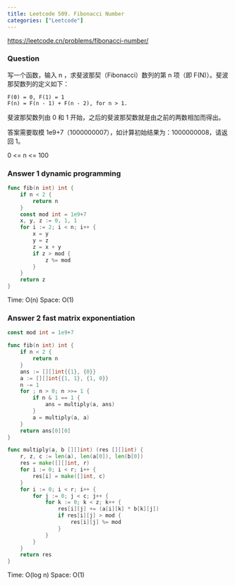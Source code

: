 ```yaml
---
title: Leetcode 509. Fibonacci Number
categories: ["Leetcode"]
---
```


<https://leetcode.cn/problems/fibonacci-number/>

### Question

写一个函数，输入 n ，求斐波那契（Fibonacci）数列的第 n 项（即 F(N)）。斐波那契数列的定义如下：

```
F(0) = 0, F(1) = 1
F(n) = F(n - 1) + F(n - 2), for n > 1.
```

斐波那契数列由 0 和 1 开始，之后的斐波那契数就是由之前的两数相加而得出。

答案需要取模 1e9+7（1000000007），如计算初始结果为：1000000008，请返回 1。

0 <= n <= 100

### Answer 1 dynamic programming

```go
func fib(n int) int {
    if n < 2 {
        return n
    }
    const mod int = 1e9+7
    x, y, z := 0, 1, 1
    for i := 2; i < n; i++ {
        x = y
        y = z
        z = x + y
        if z > mod {
            z %= mod
        }
    }
    return z
}
```

Time:  O(n)
Space: O(1)

### Answer 2 fast matrix exponentiation

```go
const mod int = 1e9+7

func fib(n int) int {
    if n < 2 {
        return n
    }
    ans := [][]int{{1}, {0}}
    a := [][]int{{1, 1}, {1, 0}}
    n -= 1
    for ; n > 0; n >>= 1 {
        if n & 1 == 1 {
            ans = multiply(a, ans)
        }
        a = multiply(a, a)
    }
    return ans[0][0]
}

func multiply(a, b [][]int) (res [][]int) {
    r, z, c := len(a), len(a[0]), len(b[0])
    res = make([][]int, r)
    for i := 0; i < r; i++ {
        res[i] = make([]int, c)
    }
    for i := 0; i < r; i++ {
        for j := 0; j < c; j++ {
            for k := 0; k < z; k++ {
                res[i][j] += (a[i][k] * b[k][j])
                if res[i][j] > mod {
                    res[i][j] %= mod
                }
            }
        }
    }
    return res
}
```

Time:  O(log n)
Space: O(1)
